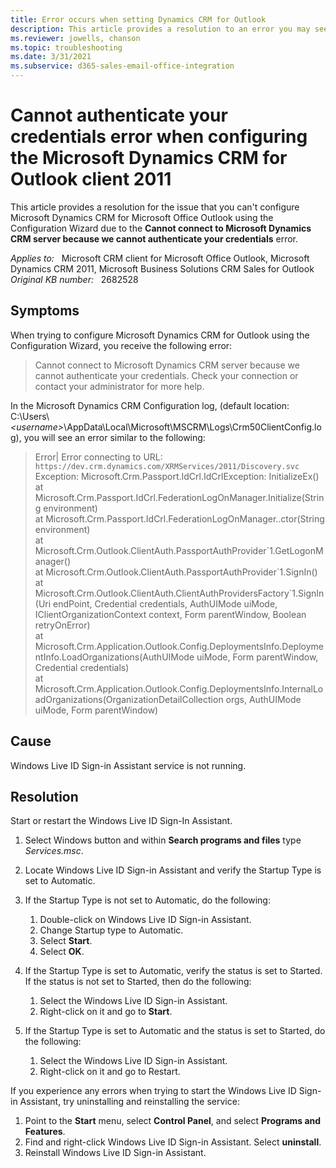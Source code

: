 ```yaml
---
title: Error occurs when setting Dynamics CRM for Outlook
description: This article provides a resolution to an error you may see when configuring the Microsoft Dynamics CRM Client for Microsoft Office Outlook.
ms.reviewer: jowells, chanson
ms.topic: troubleshooting
ms.date: 3/31/2021
ms.subservice: d365-sales-email-office-integration
---
```

# Cannot authenticate your credentials error when configuring the Microsoft Dynamics CRM for Outlook client 2011

This article provides a resolution for the issue that you can't configure Microsoft Dynamics CRM for Microsoft Office Outlook using the Configuration Wizard due to the **Cannot connect to Microsoft Dynamics CRM server because we cannot authenticate your credentials** error.

_Applies to:_ &nbsp; Microsoft CRM client for Microsoft Office Outlook, Microsoft Dynamics CRM 2011, Microsoft Business Solutions CRM Sales for Outlook  
_Original KB number:_ &nbsp; 2682528

## Symptoms

When trying to configure Microsoft Dynamics CRM for Outlook using the Configuration Wizard, you receive the following error:

> Cannot connect to Microsoft Dynamics CRM server because we cannot authenticate your credentials. Check your connection or contact your administrator for more help.

In the Microsoft Dynamics CRM Configuration log, (default location: C:\Users\\*\<username>*\AppData\Local\Microsoft\MSCRM\Logs\Crm50ClientConfig.log), you will see an error similar to the following:

> Error| Error connecting to URL: `https://dev.crm.dynamics.com/XRMServices/2011/Discovery.svc`  
Exception:  Microsoft.Crm.Passport.IdCrl.IdCrlException: InitializeEx()  
at Microsoft.Crm.Passport.IdCrl.FederationLogOnManager.Initialize(String environment)  
at Microsoft.Crm.Passport.IdCrl.FederationLogOnManager..ctor(String environment)  
at Microsoft.Crm.Outlook.ClientAuth.PassportAuthProvider\`1.GetLogonManager()  
at Microsoft.Crm.Outlook.ClientAuth.PassportAuthProvider\`1.SignIn()  
at Microsoft.Crm.Outlook.ClientAuth.ClientAuthProvidersFactory\`1.SignIn(Uri endPoint, Credential credentials, AuthUIMode uiMode, IClientOrganizationContext context, Form parentWindow, Boolean retryOnError)  
at Microsoft.Crm.Application.Outlook.Config.DeploymentsInfo.DeploymentInfo.LoadOrganizations(AuthUIMode uiMode, Form parentWindow, Credential credentials)  
at Microsoft.Crm.Application.Outlook.Config.DeploymentsInfo.InternalLoadOrganizations(OrganizationDetailCollection orgs, AuthUIMode uiMode, Form parentWindow)

## Cause

Windows Live ID Sign-in Assistant service is not running.

## Resolution

Start or restart the Windows Live ID Sign-In Assistant.

1. Select Windows button and within **Search programs and files** type *Services.msc*.
2. Locate Windows Live ID Sign-in Assistant and verify the Startup Type is set to Automatic.

3. If the Startup Type is not set to Automatic, do the following:
   1. Double-click on Windows Live ID Sign-in Assistant.
   2. Change Startup type to Automatic.
   3. Select **Start**.
   4. Select **OK**.

4. If the Startup Type is set to Automatic, verify the status is set to Started. If the status is not set to Started, then do the following:
   1. Select the Windows Live ID Sign-in Assistant.
   2. Right-click on it and go to **Start**.

5. If the Startup Type is set to Automatic and the status is set to Started, do the following:

   1. Select the Windows Live ID Sign-in Assistant.
   2. Right-click on it and go to Restart.

If you experience any errors when trying to start the Windows Live ID Sign-in Assistant, try uninstalling and reinstalling the service:

1. Point to the **Start** menu, select **Control Panel**, and select **Programs and Features**.
2. Find and right-click Windows Live ID Sign-in Assistant. Select **uninstall**.
3. Reinstall Windows Live ID Sign-in Assistant.

